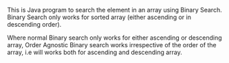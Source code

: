 This is Java program to search the element in an array using Binary Search.
Binary Search only works for sorted array (either ascending or in descending order).

Where normal Binary search only works for either ascending or descending array, Order Agnostic Binary
search works irrespective of the order of the array, i.e will works both for ascending and descending array.
